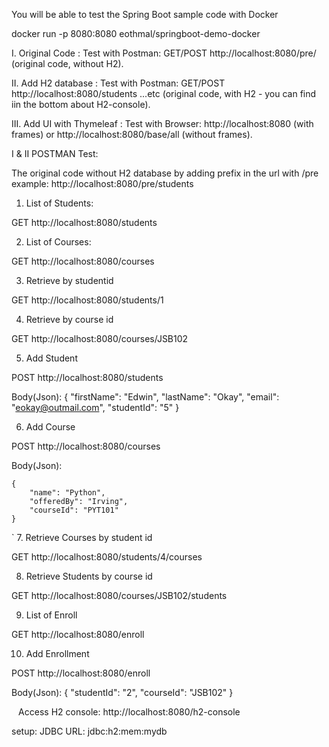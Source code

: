 You will be able to test the Spring Boot sample code with Docker

docker run -p 8080:8080 eothmal/springboot-demo-docker

I.    Original Code         : Test with Postman: GET/POST http://localhost:8080/pre/  (original code, without H2).

II.   Add H2 database       : Test with Postman: GET/POST http://localhost:8080/students ...etc  (original code, with H2 - you can find iin the bottom about H2-console).

III.  Add UI with Thymeleaf : Test with Browser: http://localhost:8080 (with frames) or http://localhost:8080/base/all (without frames).


I & II
POSTMAN Test:

The original code without H2 database by adding prefix in the url with /pre
    example: http://localhost:8080/pre/students

1. List of Students:

GET http://localhost:8080/students

2. List of Courses:

GET http://localhost:8080/courses

3. Retrieve by studentid

GET http://localhost:8080/students/1

4. Retrieve by course id

GET http://localhost:8080/courses/JSB102

5. Add Student

POST http://localhost:8080/students

Body(Json):
 {
        "firstName": "Edwin",
        "lastName": "Okay",
        "email": "eokay@outmail.com",
        "studentId": "5"
    }

6. Add Course

POST http://localhost:8080/courses

Body(Json):

    {
        "name": "Python",
        "offeredBy": "Irving",
        "courseId": "PYT101"
    }
`
7. Retrieve Courses by student id

GET http://localhost:8080/students/4/courses

8. Retrieve Students by course id

GET http://localhost:8080/courses/JSB102/students

9. List of Enroll 

GET http://localhost:8080/enroll

10. Add Enrollment

POST http://localhost:8080/enroll

Body(Json):
 {
        "studentId": "2",
        "courseId": "JSB102"
 }

`
`
Access H2 console:
http://localhost:8080/h2-console

setup:
JDBC URL: jdbc:h2:mem:mydb

